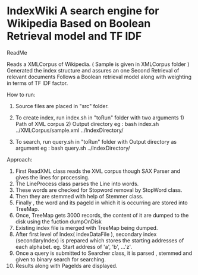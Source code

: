 IndexWiki
A search engine for Wikipedia Based on Boolean Retrieval model and TF IDF
=========
ReadMe

Reads a XMLCorpus of Wikipedia.
( Sample is given in XMLCorpus folder )
Generated the index structure and assures an one Second Retrieval of relevant documents
Follows a Boolean retrieval model along with weighting in terms of TF IDF factor.

How to run:
1) Source files are placed in "src" folder.
2) To create index, run index.sh in "toRun" folder with two arguments 1) Path of XML corpus 2) Output directory
eg : bash index.sh ../XMLCorpus/sample.xml ../IndexDirectory/

3) To search, run query.sh in "toRun" folder with Output directory as argument
eg : bash query.sh ../IndexDirectory/

Approach:
1) First ReadXML class reads the XML corpus though SAX Parser and gives the lines for processing.
2) The LineProcess class parses the Line into words.
3) These words are checked for Stopword removal by StopWord class.
4) Then they are stemmed with help of Stemmer class.
5) Finally , the word and its pageId in which it is occurring are stored into TreeMap.
6) Once, TreeMap gets 3000 records, the content of it are dumped to the disk using the fuction dumpOnDisk
7) Existing index file is merged with TreeMap being dumped.
8) After first level of Index( indexDataFile ), secondary index (secondaryIndex) is prepared which stores the starting addresses of each alphabet. eg. Start address of 'a', 'b', ...'z'.
9) Once a query is submitted to Searcher class, it is parsed , stemmed and given to binary search for searching.
10) Results along with PageIds are displayed.
